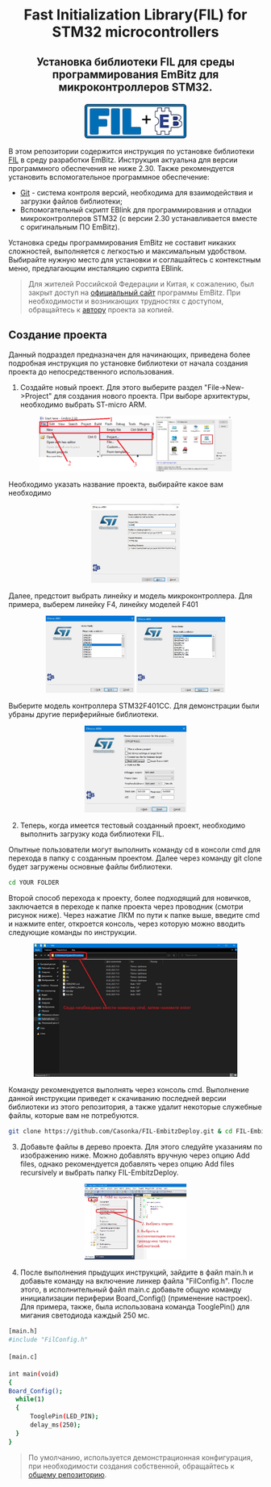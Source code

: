 <h1><p align="center"> 
Fast Initialization Library(FIL) for STM32 microcontrollers
</p></h1>

<h2><p align="center"> 
Установка библиотеки FIL для среды программирования EmBitz для микроконтроллеров STM32.
</p></h2>

<p align="center">
<img width=40% src=https://github.com/Casonka/FIL-EmBitzDeploy/blob/main/images/FIL_and_EmBitz.png>
</p>

В этом репозитории содержится инструкция по установке библиотеки [FIL](https://github.com/Casonka/FIL) в среду разработки EmBitz. Инструкция актуальна для версии программного обеспечения не ниже 2.30. Также рекомендуется установить вспомогательное программное обеспечение: 
- [Git](https://git-scm.com/book/ru/v2/%D0%92%D0%B2%D0%B5%D0%B4%D0%B5%D0%BD%D0%B8%D0%B5-%D0%A3%D1%81%D1%82%D0%B0%D0%BD%D0%BE%D0%B2%D0%BA%D0%B0-Git) - система контроля версий, необходима для взаимодействия и загрузки файлов библиотеки; 
- Вспомогательный скрипт EBlink для программирования и отладки микроконтроллеров STM32 (с версии 2.30 устанавливается вместе с оригинальным ПО EmBitz).

Установка среды программирования EmBitz не составит никаких сложностей, выполняется с легкостью и максимальным удобством. Выбирайте нужную место для установки и соглашайтесь с контекстным меню, предлагающим инсталяцию скрипта EBlink.

> Для жителей Российской Федерации и Китая, к сожалению, был закрыт доступ на [официальный сайт](https://www.embitz.org/) программы EmBitz. При необходимости и возникающих трудностях с доступом, обращайтесь к [автору](https://github.com/Casonka) проекта за копией.

## Создание проекта

Данный подраздел предназначен для начинающих, приведена более подробная инструкция по установке библиотеки от начала создания проекта до непосредственного использования. 

1) Создайте новый проект. Для этого выберите раздел "File->New->Project" для создания нового проекта. При выборе архитектуры, необходимо выбрать ST-micro ARM.

<p align="center"><img width=45% src=https://github.com/Casonka/FIL-EmBitzDeploy/blob/main/images/1.png> <img width=30% src=https://github.com/Casonka/FIL-EmBitzDeploy/blob/main/images/2.jpg></p>
<p align="center"></p>

Необходимо указать название проекта, выбирайте какое вам необходимо
<p align="center"><img width=35% src=https://github.com/Casonka/FIL-EmBitzDeploy/blob/main/images/3.png></p>

Далее, предстоит выбрать линейку и модель микроконтроллера. Для примера, выберем линейку F4, линейку моделей F401

<p align="center"><img width=35% src=https://github.com/Casonka/FIL-EmBitzDeploy/blob/main/images/4.jpg> <img width=35% src=https://github.com/Casonka/FIL-EmBitzDeploy/blob/main/images/5.jpg></p>

Выберите модель контроллера STM32F401CC. Для демонстрации были убраны другие периферийные библиотеки.

<p align="center"><img width=40% src=https://github.com/Casonka/FIL-EmBitzDeploy/blob/main/images/6.jpg></p>

2) Теперь, когда имеется тестовый созданный проект, необходимо выполнить загрузку кода библиотеки FIL.

Опытные пользователи могут выполнить команду cd в консоли cmd для перехода в папку с созданным проектом. Далее через команду git clone будет загружены основные файлы библиотеки.
```sh
cd YOUR FOLDER
```
Второй способ перехода к проекту, более подходящий для новичков, заключается в переходе к папке проекта через проводник (смотри рисунок ниже). Через нажатие ЛКМ по пути к папке выше, введите cmd и нажмите enter, откроется консоль, через которую можно вводить следующие команды по инструкции.

<p align="center"><img width=80% src=https://github.com/Casonka/FIL-EmBitzDeploy/blob/main/images/7(a).jpg></p>

Команду рекомендуется выполнять через консоль cmd. Выполнение данной инструкции приведет к скачиванию последней версии библиотеки из этого репозитория, а также удалит некоторые служебные файлы, которые вам не потребуются.
```sh
git clone https://github.com/Casonka/FIL-EmbitzDeploy.git & cd FIL-EmbitzDeploy & rmdir /q /s images & del /q README.md
```

3) Добавьте файлы в дерево проекта. Для этого следуйте указаниям по изображению ниже. Можно добавлять вручную через опцию Add files, однако рекомендуется добавлять через опцию Add files recursively и выбрать папку FIL-EmbitzDeploy.

<p align="center"><img width=40% src=https://github.com/Casonka/FIL-EmBitzDeploy/blob/main/images/8(a).jpg></p>

4) После выполнения прыдущих инструкций, зайдите в файл main.h и добавьте команду на включение линкер файла "FilConfig.h". После этого, в исполнительный файл main.c добавьте общую команду инициализации периферии Board_Config() (применение настроек). Для примера, также, была использована команда TooglePin() для мигания светодиода каждый 250 мс.


```sh
[main.h]
#include "FilConfig.h"

[main.c]

int main(void)
{
Board_Config();
  while(1) 
  {
      TooglePin(LED_PIN);
      delay_ms(250);
  }
}
```
> По умолчанию, используется демонстрационная конфигурация, при необходимости создания собственной, обращайтесь к [общему репозиторию](https://github.com/Casonka/FIL).
